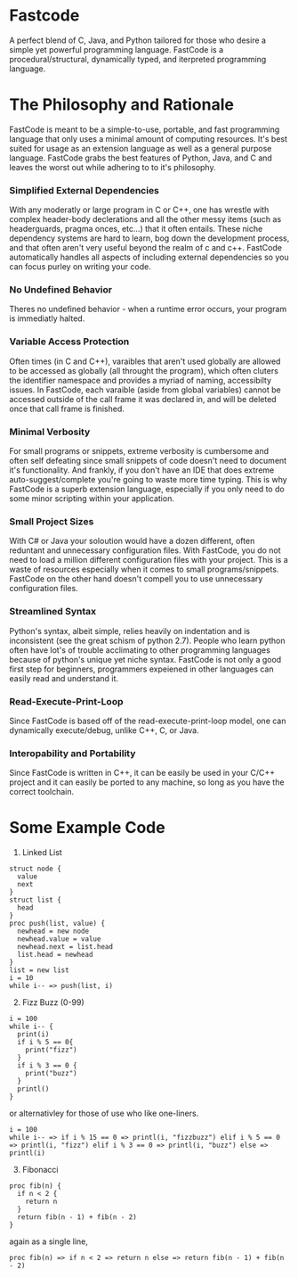 # Fastcode
A perfect blend of C, Java, and Python tailored for those who desire a simple yet powerful programming language. FastCode is a procedural/structural, dynamically typed, and iterpreted programming language.

# The Philosophy and Rationale
FastCode is meant to be a simple-to-use, portable, and fast programming language that only uses a minimal amount of computing resources. It's best suited for usage as an extension language as well as a general purpose language. FastCode grabs the best features of Python, Java, and C and leaves the worst out while adhering to to it's philosophy.
### Simplified External Dependencies
With any moderatly or large program in C or C++, one has wrestle with complex header-body declerations and all the other messy items (such as headerguards, pragma onces, etc...) that it often entails. These niche dependency systems are hard to learn, bog down the development process, and that often aren't very useful beyond the realm of c and c++.  FastCode automatically handles all aspects of including external dependencies so you can focus purley on writing your code. 
### No Undefined Behavior
Theres no undefined behavior - when a runtime error occurs, your program is immediatly halted.
### Variable Access Protection
Often times (in C and C++), varaibles that aren't used globally are allowed to be accessed as globally (all throught the program), which often cluters the identifier namespace and provides a myriad of naming, accessibilty issues. In FastCode, each varaible (aside from global variables) cannot be accessed outside of the call frame it was declared in, and will be deleted once that call frame is finished. 
### Minimal Verbosity
For small programs or snippets, extreme verbosity is cumbersome and often self defeating since small snippets of code doesn't need to document it's functionality. And frankly, if you don't have an IDE that does extreme auto-suggest/complete you're going to waste more time typing. This is why FastCode is a superb extension language, especially if you only need to do some minor scripting within your application.
### Small Project Sizes
With C# or Java your soloution would have a dozen different, often reduntant and unnecessary configuration files. With FastCode, you do not need to load a million different configuration files with your project. This is a waste of resources especially when it comes to small programs/snippets. FastCode on the other hand doesn't compell you to use unnecessary configuration files.
### Streamlined Syntax
Python's syntax, albeit simple, relies heavily on indentation and is inconsistent (see the great schism of python 2.7). People who learn python often have lot's of trouble acclimating to other programming languages because of python's unique yet niche syntax. FastCode is not only a good first step for beginners, programmers expeiened in other languages can easily read and understand it. 
### Read-Execute-Print-Loop
Since FastCode is based off of the read-execute-print-loop model, one can dynamically execute/debug, unlike C++, C, or Java. 
### Interopability and Portability
Since FastCode is written in C++, it can be easily be used in your C/C++ project and it can easily be ported to any machine, so long as you have the correct toolchain. 

# Some Example Code

1. Linked List
```
struct node {
  value
  next
}
struct list {
  head
}
proc push(list, value) {
  newhead = new node
  newhead.value = value
  newhead.next = list.head
  list.head = newhead
}
list = new list
i = 10
while i-- => push(list, i)
```

2. Fizz Buzz (0-99)
```
i = 100
while i-- {
  print(i)
  if i % 5 == 0{
    print("fizz")
  }
  if i % 3 == 0 {
    print("buzz")
  }
  printl()
}
```
or alternativley for those of use who like one-liners.
```
i = 100
while i-- => if i % 15 == 0 => printl(i, "fizzbuzz") elif i % 5 == 0 => printl(i, "fizz") elif i % 3 == 0 => printl(i, "buzz") else => printl(i)
```
3. Fibonacci
```
proc fib(n) {
  if n < 2 {
    return n
  }
  return fib(n - 1) + fib(n - 2)
}
```
again as a single line,
```
proc fib(n) => if n < 2 => return n else => return fib(n - 1) + fib(n - 2)
```
